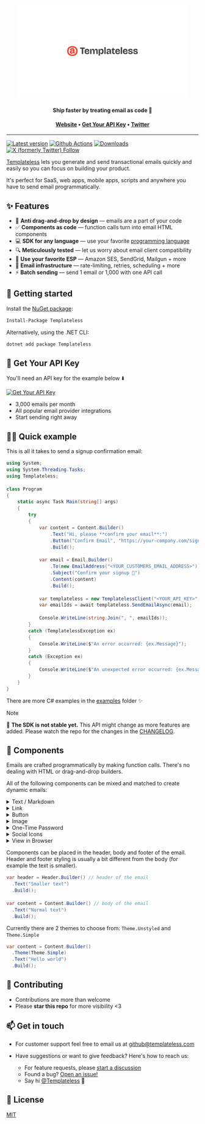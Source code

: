 <h1 align="center">
  <a href="https://templateless.com/">
    <img src="templateless.webp" alt="Templateless" width="450px">
  </a>
  <br />
</h1>

<p align="center">
  <b>Ship faster by treating email as code 🚀</b> <br />
</p>

<h4 align="center">
  <a href="https://templateless.com/">Website</a> &bull;
  <a href="https://app.templateless.com/">Get Your API Key</a> &bull;
  <a href="https://twitter.com/templateless">Twitter</a>
</h4>

---

[![Latest version](https://img.shields.io/nuget/v/Templateless)](https://www.nuget.org/packages/Templateless)
[![Github Actions](https://img.shields.io/github/actions/workflow/status/templateless/templateless-dotnet/tests.yml)](https://github.com/templateless/templateless-dotnet/actions)
[![Downloads](https://img.shields.io/nuget/dt/Templateless)](https://www.nuget.org/packages/Templateless)
[![X (formerly Twitter) Follow](https://img.shields.io/twitter/follow/Templateless)](https://twitter.com/templateless)

[Templateless](https://templateless.com) lets you generate and send transactional emails quickly and easily so you can focus on building your product.

It's perfect for SaaS, web apps, mobile apps, scripts and anywhere you have to send email programmatically.

## ✨ Features

- 👋 **Anti drag-and-drop by design** — emails are a part of your code
- ✅ **Components as code** — function calls turn into email HTML components
- 💻 **SDK for any language** — use your favorite [programming language](https://github.com/orgs/templateless/repositories)
- 🔍 **Meticulously tested** — let us worry about email client compatibility
- 💌 **Use your favorite ESP** — Amazon SES, SendGrid, Mailgun + more
- 💪 **Email infrastructure** — rate-limiting, retries, scheduling + more
- ⚡ **Batch sending** — send 1 email or 1,000 with one API call

## 🚀 Getting started

Install the [NuGet package](https://nuget.org/packages/Templateless):

```bash
Install-Package Templateless
```

Alternatively, using the .NET CLI:

```bash
dotnet add package Templateless
```

## 🔑 Get Your API Key

You'll need an API key for the example below ⬇️

[![Get Your API Key](https://img.shields.io/badge/Get_Your_API_Key-free-blue?style=for-the-badge)](https://app.templateless.com/)

- 3,000 emails per month
- All popular email provider integrations
- Start sending right away

## 👩‍💻 Quick example

This is all it takes to send a signup confirmation email:

```cs
using System;
using System.Threading.Tasks;
using Templateless;

class Program
{
    static async Task Main(string[] args)
    {
        try
        {
            var content = Content.Builder()
                .Text("Hi, please **confirm your email**:")
                .Button("Confirm Email", "https://your-company.com/signup/confirm?token=XYZ")
                .Build();

            var email = Email.Builder()
                .To(new EmailAddress("<YOUR_CUSTOMERS_EMAIL_ADDRESS>"))
                .Subject("Confirm your signup 👋")
                .Content(content)
                .Build();

            var templateless = new TemplatelessClient("<YOUR_API_KEY>");
            var emailIds = await templateless.SendEmailAsync(email);

            Console.WriteLine(string.Join(", ", emailIds));
        }
        catch (TemplatelessException ex)
        {
            Console.WriteLine($"An error occurred: {ex.Message}");
        }
        catch (Exception ex)
        {
            Console.WriteLine($"An unexpected error occurred: {ex.Message}");
        }
    }
}
```

There are more C# examples in the [examples](examples) folder ✨

> [!NOTE]
> 🚧 **The SDK is not stable yet.** This API might change as more features are added. Please watch the repo for the changes in the [CHANGELOG](CHANGELOG.md).

## 🔳 Components

Emails are crafted programmatically by making function calls. There's no dealing with HTML or drag-and-drop builders.

All of the following components can be mixed and matched to create dynamic emails:

<details>
  <summary>Text / Markdown</summary>

Text component allow you to insert a paragraph. Each paragraph supports basic markdown:

- Bold text: `**bold text**`
- Italic text: `_italic text_`
- Link: `[link text](https://example.com)`
- Also a link: `<https://example.com>`
- Headers (h1-h6):

  - `# Big Header`
  - `###### Small Header`

```cs
Content.Builder()
    .Text("## Thank you for signing up")
    .Text("Please **verify your email** by [clicking here](https://example.com/confirm?token=XYZ)")
    .Build();
```

</details>
<details><summary>Link</summary>

Link component adds an anchor tag. This is the same as a text component with the link written in markdown:

```cs
Content.Builder()
    .Link("Confirm Email", "https://example.com/confirm?token=XYZ") // or...
    .Text("[Confirm Email](https://example.com/confirm?token=XYZ)")
    .Build();
```

</details>
<details><summary>Button</summary>

Button can also be used as a call to action. Button color is set via your dashboard's app color.

```cs
Content.Builder()
    .Button("Confirm Email", "https://example.com/confirm?token=XYZ")
    .Build();
```

</details>
<details><summary>Image</summary>

Image component will link to an image within your email. Keep in mind that a lot of email clients will prevent images from being loaded automatically for privacy reasons.

```cs
Content.Builder()
    .Image(
        "https://placekitten.com/300/200",  // where the image is hosted
        "https://example.com",              // [optional] link url, if you want it to be clickable
        300,                                // [optional] width
        200,                                // [optional] height
        "Alt text"                          // [optional] alternate text
    )
    .Build();
```

Only the `src` parameter is required; everything else is optional.

**If you have "Image Optimization" turned on:**

1. Your images will be cached and distributed by our CDN for faster loading. The cache does not expire. If you'd like to re-cache, simply append a query parameter to the end of your image url.
1. Images will be converted into formats that are widely supported by email clients. The following image formats will be processed automatically:

    - Jpeg
    - Png
    - Gif
    - WebP
    - Tiff
    - Ico
    - Bmp
    - Svg

1. Maximum image size is 5MB for free accounts and 20MB for paid accounts.
1. You can specify `width` and/or `height` if you'd like (they are optional). Keep in mind that images will be scaled down to fit within the email theme, if they're too large.

</details>
<details><summary>One-Time Password</summary>

OTP component is designed for showing temporary passwords and reset codes.

```cs
Content.Builder()
    .Text("Here's your **temporary login code**:")
    .Otp("XY78-2BT0-YFNB-ALW9")
    .Build();
```

</details>
<details><summary>Social Icons</summary>

You can easily add social icons with links by simply specifying the username. Usually, this component is placed in the footer of the email.

These are all the supported platforms:

```cs
Content.Builder()
    .Socials(new List<SocialItem>
    {
        new SocialItem(Service.Website, "https://example.com"),
        new SocialItem(Service.Email, "username@example.com"),
        new SocialItem(Service.Phone, "123-456-7890"), // `tel:` link
        new SocialItem(Service.Facebook, "Username"),
        new SocialItem(Service.YouTube, "ChannelID"),
        new SocialItem(Service.Twitter, "Username"),
        new SocialItem(Service.X, "Username"),
        new SocialItem(Service.GitHub, "Username"),
        new SocialItem(Service.Instagram, "Username"),
        new SocialItem(Service.LinkedIn, "Username"),
        new SocialItem(Service.Slack, "Org"),
        new SocialItem(Service.Discord, "Username"),
        new SocialItem(Service.TikTok, "Username"),
        new SocialItem(Service.Snapchat, "Username"),
        new SocialItem(Service.Threads, "Username"),
        new SocialItem(Service.Telegram, "Username")
    })
    .Build();
```

</details>
<details><summary>View in Browser</summary>

If you'd like your recipients to be able to read the email in a browser, you can add the "view in browser" component that will automatically generate a link. Usually, this is placed in the header or footer of the email.

You can optionally provide the text for the link. If none is provided, default is used: "View in browser"

**This will make the email public to anyone that has access to the link.**

```cs
Content.Builder()
    .ViewInBrowser("Read Email in Browser")
    .Build();
```

</details>

Components can be placed in the header, body and footer of the email. Header and footer styling is usually a bit different from the body (for example the text is smaller).

```cs
var header = Header.Builder() // header of the email
  .Text("Smaller text")
  .Build();

var content = Content.Builder() // body of the email
  .Text("Normal text")
  .Build();
```

Currently there are 2 themes to choose from: `Theme.Unstyled` and `Theme.Simple`

```cs
var content = Content.Builder()
  .Theme(Theme.Simple)
  .Text("Hello world")
  .Build();
```

## 🤝 Contributing

- Contributions are more than welcome
- Please **star this repo** for more visibility <3

## 📫 Get in touch

- For customer support feel free to email us at [github@templateless.com](mailto:github@templateless.com)

- Have suggestions or want to give feedback? Here's how to reach us:

    - For feature requests, please [start a discussion](https://github.com/templateless/templateless-dotnet/discussions)
    - Found a bug? [Open an issue!](https://github.com/templateless/templateless-dotnet/issues)
    - Say hi [@Templateless](https://twitter.com/templateless) 👋

## 🍻 License

[MIT](LICENSE)